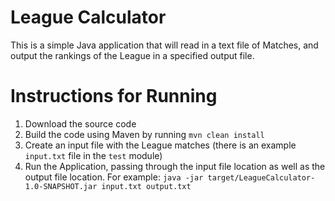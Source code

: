# League Calculator

This is a simple Java application that will read in a text file of Matches, and output the rankings of the League in a specified output file.

# Instructions for Running

1. Download the source code
2. Build the code using Maven by running `mvn clean install`
3. Create an input file with the League matches (there is an example `input.txt` file in the `test` module)
4. Run the Application, passing through the input file location as well as the output file location. For example:
    `java -jar target/LeagueCalculator-1.0-SNAPSHOT.jar input.txt output.txt`